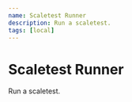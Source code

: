 ```yaml
---
name: Scaletest Runner
description: Run a scaletest.
tags: [local]
---
```


# Scaletest Runner

Run a scaletest.